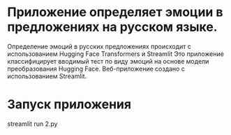 # Приложение определяет эмоции в предложениях на русском языке.
Определение эмоций в русских предложениях происходит с использованием Hugging Face Transformers и Streamlit
Это приложение классифицирует вводимый тест по виду эмоций на основе модели преобразования Hugging Face. 
Веб-приложение создано с использованием Streamlit.

# Запуск приложения
streamlit run 2.py
